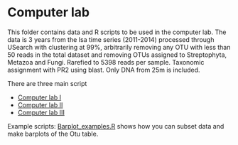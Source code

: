 # Computer lab

This folder contains data and R scripts to be used in the computer lab.
The data is 3 years from the Isa time series (2011-2014) processed through USearch with clustering at 99%,
arbitrarily removing any OTU with less than 50 reads in the total dataset and removing OTUs assigned to Streptophyta, Metazoa and Fungi.
Rarefied to 5398 reads per sample. Taxonomic assignment with PR2 using blast. Only DNA from 25m is included.

There are three main script
- [Computer lab I](Computer_lab_I.Rmd)
- [Computer lab II](Computer_lab_II.Rmd)
- [Computer lab III](Computer_lab_III.Rmd)

Example scripts:
[Barplot_examples.R](Barplot_examples.R) shows how you can subset data and make barplots of the Otu table. 
